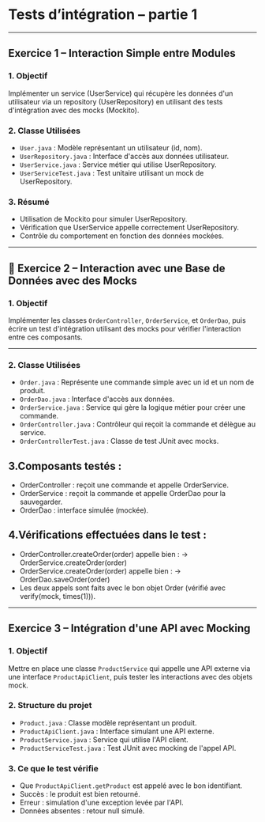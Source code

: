 # Tests d’intégration – partie 1

---
## Exercice 1 – Interaction Simple entre Modules
### 1. Objectif
Implémenter un service (UserService) qui récupère les données d'un utilisateur via un repository (UserRepository) en utilisant des tests d'intégration avec des mocks (Mockito).

### 2. Classe Utilisées
- `User.java` : Modèle représentant un utilisateur (id, nom).
- `UserRepository.java` : Interface d'accès aux données utilisateur.
- `UserService.java` : Service métier qui utilise UserRepository.
- `UserServiceTest.java` : Test unitaire utilisant un mock de UserRepository.

### 3. Résumé
- Utilisation de Mockito pour simuler UserRepository.
- Vérification que UserService appelle correctement UserRepository.
- Contrôle du comportement en fonction des données mockées.
---
## 📄 Exercice 2 – Interaction avec une Base de Données avec des Mocks

### 1. Objectif
Implémenter les classes `OrderController`, `OrderService`, et `OrderDao`, puis écrire un test d'intégration utilisant des mocks pour vérifier l'interaction entre ces composants.

---

### 2. Classe Utilisées

- `Order.java` : Représente une commande simple avec un id et un nom de produit.
- `OrderDao.java` : Interface d'accès aux données.
- `OrderService.java` : Service qui gère la logique métier pour créer une commande.
- `OrderController.java` : Contrôleur qui reçoit la commande et délègue au service.
- `OrderControllerTest.java` : Classe de test JUnit avec mocks.

## 3.Composants testés :

- OrderController : reçoit une commande et appelle OrderService.
- OrderService : reçoit la commande et appelle OrderDao pour la sauvegarder.
- OrderDao : interface simulée (mockée).

## 4.Vérifications effectuées dans le test :
- OrderController.createOrder(order) appelle bien : → OrderService.createOrder(order)
- OrderService.createOrder(order) appelle bien : → OrderDao.saveOrder(order)
- Les deux appels sont faits avec le bon objet Order (vérifié avec verify(mock, times(1))).

---
##  Exercice 3 – Intégration d'une API avec Mocking

### 1. Objectif
Mettre en place une classe `ProductService` qui appelle une API externe via une interface `ProductApiClient`, puis tester les interactions avec des objets mock.

### 2. Structure du projet

- `Product.java` : Classe modèle représentant un produit.
- `ProductApiClient.java` : Interface simulant une API externe.
- `ProductService.java` : Service qui utilise l'API client.
- `ProductServiceTest.java` : Test JUnit avec mocking de l'appel API.

### 3. Ce que le test vérifie

- Que `ProductApiClient.getProduct` est appelé avec le bon identifiant.
- Succès : le produit est bien retourné.
- Erreur : simulation d'une exception levée par l'API.
- Données absentes : retour null simulé.